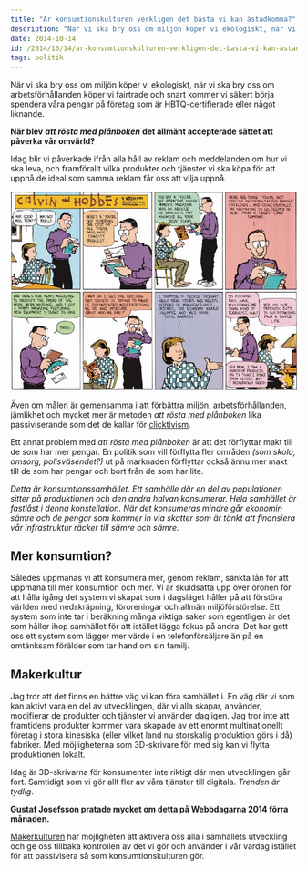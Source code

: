 ```yaml
---
title: "Är konsumtionskulturen verkligen det bästa vi kan åstadkomma?"
description: "När vi ska bry oss om miljön köper vi ekologiskt, när vi ska bry oss om arbetsförhållanden köper vi fairtrade och snart kommer vi säkert…"
date: 2014-10-14
id: /2014/10/14/ar-konsumtionskulturen-verkligen-det-basta-vi-kan-astadkomma/
tags: politik
---
```


När vi ska bry oss om miljön köper vi ekologiskt, när vi ska bry oss om arbetsförhållanden köper vi fairtrade och snart kommer vi säkert börja spendera våra pengar på företag som är HBTQ-certifierade eller något liknande.

**När blev** _**att rösta med plånboken**_ **det allmänt accepterade sättet att påverka vår omvärld?**

Idag blir vi påverkade ifrån alla håll av reklam och meddelanden om hur vi ska leva, och framförallt vilka produkter och tjänster vi ska köpa för att uppnå de ideal som samma reklam får oss att vilja uppnå.

![Kalle & Hobbe om konsumerism](ch140323.jpg)

Även om målen är gemensamma i att förbättra miljön, arbetsförhållanden, jämlikhet och mycket mer är metoden _att rösta med plånboken_ lika passiviserande som det de kallar för [clicktivism](http://www.theguardian.com/commentisfree/2010/aug/12/clicktivism-ruining-leftist-activism).

Ett annat problem med _att rösta med plånboken_ är att det förflyttar makt till de som har mer pengar. En politik som vill förflytta fler områden _(som skola, omsorg, polisväsendet?)_ ut på marknaden förflyttar också ännu mer makt till de som har pengar och bort från de som har lite.

_Detta är konsumtionssamhället. Ett samhälle där en del av populationen sitter på produktionen och den andra halvan konsumerar. Hela samhället är fastlåst i denna konstellation. När det konsumeras mindre går ekonomin sämre och de pengar som kommer in via skatter som är tänkt att finansiera vår infrastruktur räcker till sämre och sämre._

## Mer konsumtion?

Således uppmanas vi att konsumera mer, genom reklam, sänkta lån för att uppmana till mer konsumtion och mer. Vi är skuldsatta upp över öronen för att hålla igång det system vi skapat som i dagsläget håller på att förstöra världen med nedskräpning, föroreningar och allmän miljöförstörelse. Ett system som inte tar i beräkning många viktiga saker som egentligen är det som håller ihop samhället för att istället lägga fokus på andra. Det har gett oss ett system som lägger mer värde i en telefonförsäljare än på en omtänksam förälder som tar hand om sin familj.

## Makerkultur

Jag tror att det finns en bättre väg vi kan föra samhället i. En väg där vi som kan aktivt vara en del av utvecklingen, där vi alla skapar, använder, modifierar de produkter och tjänster vi använder dagligen. Jag tror inte att framtidens produkter kommer vara skapade av ett enormt multinationellt företag i stora kinesiska (eller vilket land nu storskalig produktion görs i då) fabriker. Med möjligheterna som 3D-skrivare för med sig kan vi flytta produktionen lokalt.

Idag är 3D-skrivarna för konsumenter inte riktigt där men utvecklingen går fort. Samtidigt som vi gör allt fler av våra tjänster till digitala. _Trenden är tydlig_.

**Gustaf Josefsson pratade mycket om detta på Webbdagarna 2014 förra månaden.**

[Makerkulturen](http://en.wikipedia.org/wiki/Maker_culture) har möjligheten att aktivera oss alla i samhällets utveckling och ge oss tillbaka kontrollen av det vi gör och använder i vår vardag istället för att passivisera så som konsumtionskulturen gör.
